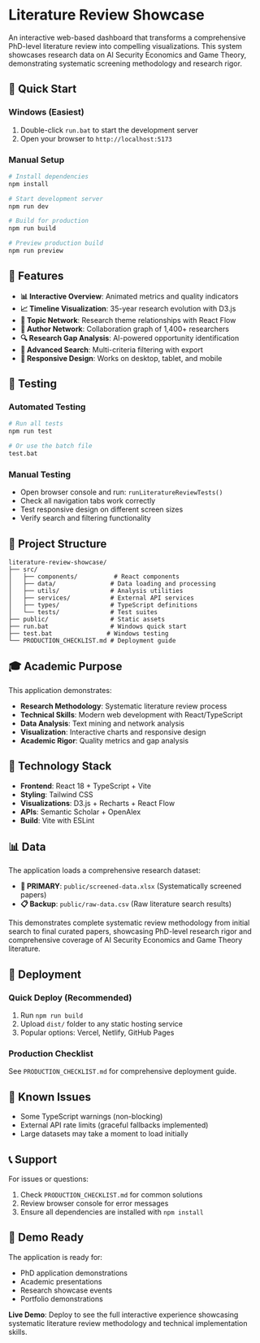 # Literature Review Showcase

An interactive web-based dashboard that transforms a comprehensive PhD-level literature review into compelling visualizations. This system showcases research data on AI Security Economics and Game Theory, demonstrating systematic screening methodology and research rigor.

## 🚀 Quick Start

### Windows (Easiest)
1. Double-click `run.bat` to start the development server
2. Open your browser to `http://localhost:5173`

### Manual Setup
```bash
# Install dependencies
npm install

# Start development server
npm run dev

# Build for production
npm run build

# Preview production build
npm run preview
```

## 🎯 Features 

- **📊 Interactive Overview**: Animated metrics and quality indicators
- **📈 Timeline Visualization**: 35-year research evolution with D3.js
- **🔗 Topic Network**: Research theme relationships with React Flow
- **👥 Author Network**: Collaboration graph of 1,400+ researchers
- **🔍 Research Gap Analysis**: AI-powered opportunity identification
- **🔎 Advanced Search**: Multi-criteria filtering with export
- **📱 Responsive Design**: Works on desktop, tablet, and mobile

## 🧪 Testing

### Automated Testing
```bash
# Run all tests
npm run test

# Or use the batch file
test.bat
```

### Manual Testing
- Open browser console and run: `runLiteratureReviewTests()`
- Check all navigation tabs work correctly
- Test responsive design on different screen sizes
- Verify search and filtering functionality

## 📁 Project Structure

```
literature-review-showcase/
├── src/
│   ├── components/          # React components
│   ├── data/               # Data loading and processing
│   ├── utils/              # Analysis utilities
│   ├── services/           # External API services
│   ├── types/              # TypeScript definitions
│   └── tests/              # Test suites
├── public/                 # Static assets
├── run.bat                 # Windows quick start
├── test.bat               # Windows testing
└── PRODUCTION_CHECKLIST.md # Deployment guide
```

## 🎓 Academic Purpose

This application demonstrates:
- **Research Methodology**: Systematic literature review process
- **Technical Skills**: Modern web development with React/TypeScript
- **Data Analysis**: Text mining and network analysis
- **Visualization**: Interactive charts and responsive design
- **Academic Rigor**: Quality metrics and gap analysis

## 🔧 Technology Stack

- **Frontend**: React 18 + TypeScript + Vite
- **Styling**: Tailwind CSS
- **Visualizations**: D3.js + Recharts + React Flow
- **APIs**: Semantic Scholar + OpenAlex
- **Build**: Vite with ESLint

## 📊 Data

The application loads a comprehensive research dataset:
- **🎯 PRIMARY**: `public/screened-data.xlsx` (Systematically screened papers)
- **📋 Backup**: `public/raw-data.csv` (Raw literature search results)

This demonstrates complete systematic review methodology from initial search to final curated papers, showcasing PhD-level research rigor and comprehensive coverage of AI Security Economics and Game Theory literature.

## 🚀 Deployment

### Quick Deploy (Recommended)
1. Run `npm run build`
2. Upload `dist/` folder to any static hosting service
3. Popular options: Vercel, Netlify, GitHub Pages

### Production Checklist
See `PRODUCTION_CHECKLIST.md` for comprehensive deployment guide.

## 🐛 Known Issues

- Some TypeScript warnings (non-blocking)
- External API rate limits (graceful fallbacks implemented)
- Large datasets may take a moment to load initially

## 📞 Support

For issues or questions:
1. Check `PRODUCTION_CHECKLIST.md` for common solutions
2. Review browser console for error messages
3. Ensure all dependencies are installed with `npm install`

## 🎉 Demo Ready

The application is ready for:
- PhD application demonstrations
- Academic presentations
- Research showcase events
- Portfolio demonstrations

**Live Demo**: Deploy to see the full interactive experience showcasing systematic literature review methodology and technical implementation skills.
